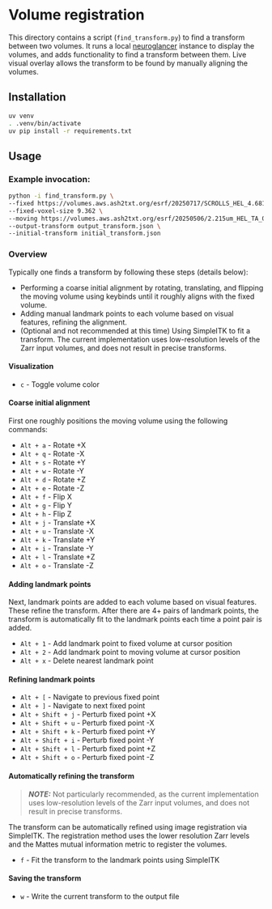 # Volume registration

This directory contains a script (`find_transform.py`) to find a transform between two volumes.
It runs a local [neuroglancer](https://github.com/google/neuroglancer) instance to display the volumes, and adds functionality to find a transform between them.
Live visual overlay allows the transform to be found by manually aligning the volumes.

## Installation

```bash
uv venv
. .venv/bin/activate
uv pip install -r requirements.txt
```

## Usage

### Example invocation:

```bash
python -i find_transform.py \
--fixed https://volumes.aws.ash2txt.org/esrf/20250717/SCROLLS_HEL_4.681um_113keV_1.2m_binmean_2_PHerc_0500P2_HA_0001_masked.zarr/ \
--fixed-voxel-size 9.362 \
--moving https://volumes.aws.ash2txt.org/esrf/20250506/2.215um_HEL_TA_0.4m_110keV_scroll-fragment_0500P2_TA_0001_masked.zarr/ \
--output-transform output_transform.json \
--initial-transform initial_transform.json
```

### Overview

Typically one finds a transform by following these steps (details below):

- Performing a coarse initial alignment by rotating, translating, and flipping the moving volume using keybinds until it roughly aligns with the fixed volume.
- Adding manual landmark points to each volume based on visual features, refining the alignment.
- (Optional and not recommended at this time) Using SimpleITK to fit a transform. The current implementation uses low-resolution levels of the Zarr input volumes, and does not result in precise transforms.

#### Visualization

- `c` - Toggle volume color

#### Coarse initial alignment

First one roughly positions the moving volume using the following commands:

- `Alt + a` - Rotate +X
- `Alt + q` - Rotate -X
- `Alt + s` - Rotate +Y
- `Alt + w` - Rotate -Y
- `Alt + d` - Rotate +Z
- `Alt + e` - Rotate -Z
- `Alt + f` - Flip X
- `Alt + g` - Flip Y
- `Alt + h` - Flip Z
- `Alt + j` - Translate +X
- `Alt + u` - Translate -X
- `Alt + k` - Translate +Y
- `Alt + i` - Translate -Y
- `Alt + l` - Translate +Z
- `Alt + o` - Translate -Z

#### Adding landmark points

Next, landmark points are added to each volume based on visual features.
These refine the transform.
After there are 4+ pairs of landmark points, the transform is automatically fit to the landmark points each time a point pair is added.

- `Alt + 1` - Add landmark point to fixed volume at cursor position
- `Alt + 2` - Add landmark point to moving volume at cursor position
- `Alt + x` - Delete nearest landmark point

#### Refining landmark points

- `Alt + [` - Navigate to previous fixed point
- `Alt + ]` - Navigate to next fixed point
- `Alt + Shift + j` - Perturb fixed point +X
- `Alt + Shift + u` - Perturb fixed point -X
- `Alt + Shift + k` - Perturb fixed point +Y
- `Alt + Shift + i` - Perturb fixed point -Y
- `Alt + Shift + l` - Perturb fixed point +Z
- `Alt + Shift + o` - Perturb fixed point -Z

#### Automatically refining the transform
> **_NOTE:_**  Not particularly recommended, as the current implementation uses low-resolution levels of the Zarr input volumes, and does not result in precise transforms.

The transform can be automatically refined using image registration via SimpleITK.
The registration method uses the lower resolution Zarr levels and the Mattes mutual information metric to register the volumes.

- `f` - Fit the transform to the landmark points using SimpleITK

#### Saving the transform

- `w` - Write the current transform to the output file
